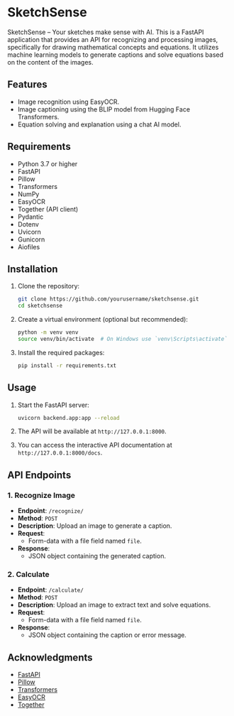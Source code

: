 # SketchSense

SketchSense – Your sketches make sense with AI. This is a FastAPI application that provides an API for recognizing and processing images, specifically for drawing mathematical concepts and equations. It utilizes machine learning models to generate captions and solve equations based on the content of the images.

## Features

- Image recognition using EasyOCR.
- Image captioning using the BLIP model from Hugging Face Transformers.
- Equation solving and explanation using a chat AI model.

## Requirements

- Python 3.7 or higher
- FastAPI
- Pillow
- Transformers
- NumPy
- EasyOCR
- Together (API client)
- Pydantic
- Dotenv
- Uvicorn
- Gunicorn
- Aiofiles

## Installation

1. Clone the repository:

   ```bash
   git clone https://github.com/yourusername/sketchsense.git
   cd sketchsense
   ```

2. Create a virtual environment (optional but recommended):

   ```bash
   python -m venv venv
   source venv/bin/activate  # On Windows use `venv\Scripts\activate`
   ```

3. Install the required packages:

   ```bash
   pip install -r requirements.txt
   ```

## Usage

1. Start the FastAPI server:

   ```bash
   uvicorn backend.app:app --reload
   ```

2. The API will be available at `http://127.0.0.1:8000`.

3. You can access the interactive API documentation at `http://127.0.0.1:8000/docs`.

## API Endpoints

### 1. Recognize Image

- **Endpoint**: `/recognize/`
- **Method**: `POST`
- **Description**: Upload an image to generate a caption.
- **Request**: 
  - Form-data with a file field named `file`.
- **Response**: 
  - JSON object containing the generated caption.

### 2. Calculate

- **Endpoint**: `/calculate/`
- **Method**: `POST`
- **Description**: Upload an image to extract text and solve equations.
- **Request**: 
  - Form-data with a file field named `file`.
- **Response**: 
  - JSON object containing the caption or error message.


## Acknowledgments

- [FastAPI](https://fastapi.tiangolo.com/)
- [Pillow](https://pillow.readthedocs.io/en/stable/)
- [Transformers](https://huggingface.co/docs/transformers/index)
- [EasyOCR](https://github.com/JaidedAI/EasyOCR)
- [Together](https://together.xyz/)
